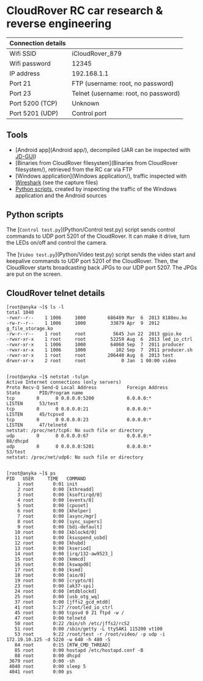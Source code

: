 # CloudRover RC car research & reverse engineering

| Connection details | |
| --- | --- |
| Wifi SSID | iCloudRover_879 |
| Wifi password | 12345 |
| IP address | 192.168.1.1 |
| Port 21 | FTP (username: root, no password) |
| Port 23 | Telnet (username: root, no password) |
| Port 5200 (TCP) | Unknown |
| Port 5201 (UDP) | Control port |

## Tools
 - [Android app](Android app/), decompiled (JAR can be inspected with [JD-GUI](https://github.com/java-decompiler/jd-gui))
 - [Binaries from CloudRover filesystem](Binaries from CloudRover filesystem/), retrieved from the RC car via FTP
 - [Windows application](Windows application/), traffic inspected with [Wireshark](https://www.wireshark.org/) (see the capture files)
 - [Python scripts](Python/), created by inspecting the traffic of the Windows application and the Android sources

## Python scripts
The [`Control test.py`](Python/Control test.py) script sends control commands to UDP port 5201 of the CloudRover. It can make it drive, turn the LEDs on/off and control the camera.

The [`Video test.py`](Python/Video test.py) script sends the video start and keepalive commands to UDP port 5201 of the CloudRover. Then, the CloudRover starts broadcasting back JPGs to our UDP port 5207. The JPGs are put on the screen.

## CloudRover telnet details
```
[root@anyka ~]$ ls -l
total 1040
-rwxr--r--    1 1006     1000        686489 Mar  6  2013 8188eu.ko
-rw-r--r--    1 1006     1000         33879 Apr  9  2012 g_file_storage.ko
-rw-r--r--    1 root     root          5645 Jun 22  2013 gpio.ko
-rwxr-xr-x    1 root     root         52259 Aug  6  2013 led_io_ctrl
-rwxr-xr-x    1 1006     1000         64060 Sep  7  2011 producer
-rwxr-xr-x    1 1006     1000           102 Sep  7  2011 producer.sh
-rwxr-xr-x    1 root     root        206440 Aug  6  2013 test
drwxr-xr-x    2 root     root             0 Jan  1 00:00 video


[root@anyka ~]$ netstat -tulpn
Active Internet connections (only servers)
Proto Recv-Q Send-Q Local Address           Foreign Address         State       PID/Program name
tcp        0      0 0.0.0.0:5200            0.0.0.0:*               LISTEN      53/test
tcp        0      0 0.0.0.0:21              0.0.0.0:*               LISTEN      45/tcpsvd
tcp        0      0 0.0.0.0:23              0.0.0.0:*               LISTEN      47/telnetd
netstat: /proc/net/tcp6: No such file or directory
udp        0      0 0.0.0.0:67              0.0.0.0:*                           88/dhcpd
udp        0      0 0.0.0.0:5201            0.0.0.0:*                           53/test
netstat: /proc/net/udp6: No such file or directory


[root@anyka ~]$ ps
PID   USER     TIME   COMMAND
    1 root       0:01 init
    2 root       0:00 [kthreadd]
    3 root       0:00 [ksoftirqd/0]
    4 root       0:00 [events/0]
    5 root       0:00 [cpuset]
    6 root       0:00 [khelper]
    7 root       0:00 [async/mgr]
    8 root       0:00 [sync_supers]
    9 root       0:00 [bdi-default]
   10 root       0:00 [kblockd/0]
   11 root       0:00 [ksuspend_usbd]
   12 root       0:00 [khubd]
   13 root       0:00 [kseriod]
   14 root       0:00 [irq/132-aw9523_]
   15 root       0:00 [kmmcd]
   16 root       0:00 [kswapd0]
   17 root       0:00 [ksmd]
   18 root       0:00 [aio/0]
   19 root       0:00 [crypto/0]
   23 root       0:00 [ak37-spi]
   24 root       0:00 [mtdblockd]
   25 root       0:00 [usb_otg_wq]
   37 root       0:00 [jffs2_gcd_mtd0]
   41 root       5:27 /root/led_io_ctrl
   45 root       0:00 tcpsvd 0 21 ftpd -w /
   47 root       0:00 telnetd
   50 root       0:22 /bin/sh /etc/jffs2/rcS2
   51 root       0:00 /sbin/getty -L ttySAK1 115200 vt100
   53 root       9:22 /root/test -r /root/video/ -p udp -i 172.19.10.125 -d 5220 -w 640 -h 480 -S
   84 root       0:15 [RTW_CMD_THREAD]
   85 root       0:00 hostapd /etc/hostapd.conf -B
   88 root       0:00 dhcpd
 3679 root       0:00 -sh
 4040 root       0:00 sleep 5
 4041 root       0:00 ps

```
